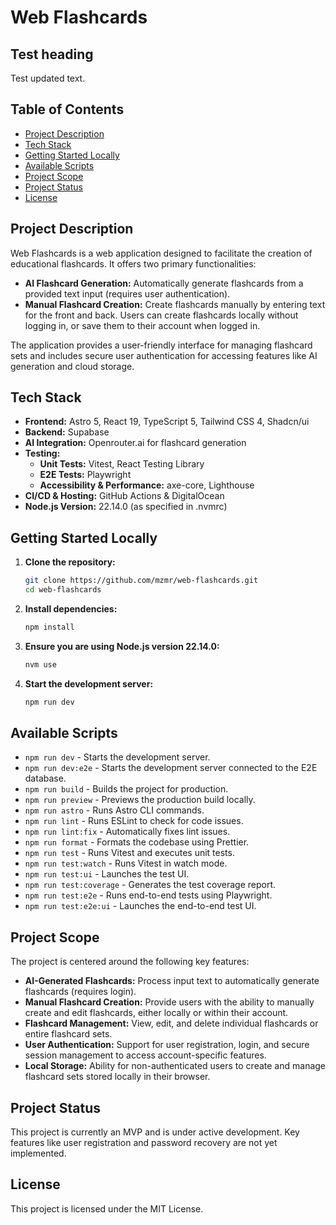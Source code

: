 # Web Flashcards

## Test heading
Test updated text.

## Table of Contents
- [Project Description](#project-description)
- [Tech Stack](#tech-stack)
- [Getting Started Locally](#getting-started-locally)
- [Available Scripts](#available-scripts)
- [Project Scope](#project-scope)
- [Project Status](#project-status)
- [License](#license)

## Project Description
Web Flashcards is a web application designed to facilitate the creation of educational flashcards. It offers two primary functionalities:

- **AI Flashcard Generation:** Automatically generate flashcards from a provided text input (requires user authentication).
- **Manual Flashcard Creation:** Create flashcards manually by entering text for the front and back. Users can create flashcards locally without logging in, or save them to their account when logged in.

The application provides a user-friendly interface for managing flashcard sets and includes secure user authentication for accessing features like AI generation and cloud storage.

## Tech Stack
- **Frontend:** Astro 5, React 19, TypeScript 5, Tailwind CSS 4, Shadcn/ui
- **Backend:** Supabase
- **AI Integration:** Openrouter.ai for flashcard generation
- **Testing:** 
  - **Unit Tests:** Vitest, React Testing Library
  - **E2E Tests:** Playwright
  - **Accessibility & Performance:** axe-core, Lighthouse
- **CI/CD & Hosting:** GitHub Actions & DigitalOcean
- **Node.js Version:** 22.14.0 (as specified in .nvmrc)

## Getting Started Locally
1. **Clone the repository:**
   ```bash
   git clone https://github.com/mzmr/web-flashcards.git
   cd web-flashcards
   ```
2. **Install dependencies:**
   ```bash
   npm install
   ```
3. **Ensure you are using Node.js version 22.14.0:**
   ```bash
   nvm use
   ```
4. **Start the development server:**
   ```bash
   npm run dev
   ```

## Available Scripts
- `npm run dev` - Starts the development server.
- `npm run dev:e2e` - Starts the development server connected to the E2E database.
- `npm run build` - Builds the project for production.
- `npm run preview` - Previews the production build locally.
- `npm run astro` - Runs Astro CLI commands.
- `npm run lint` - Runs ESLint to check for code issues.
- `npm run lint:fix` - Automatically fixes lint issues.
- `npm run format` - Formats the codebase using Prettier.
- `npm run test` - Runs Vitest and executes unit tests.
- `npm run test:watch` - Runs Vitest in watch mode.
- `npm run test:ui` - Launches the test UI.
- `npm run test:coverage` - Generates the test coverage report.
- `npm run test:e2e` - Runs end-to-end tests using Playwright.
- `npm run test:e2e:ui` - Launches the end-to-end test UI.

## Project Scope
The project is centered around the following key features:

- **AI-Generated Flashcards:** Process input text to automatically generate flashcards (requires login).
- **Manual Flashcard Creation:** Provide users with the ability to manually create and edit flashcards, either locally or within their account.
- **Flashcard Management:** View, edit, and delete individual flashcards or entire flashcard sets.
- **User Authentication:** Support for user registration, login, and secure session management to access account-specific features.
- **Local Storage:** Ability for non-authenticated users to create and manage flashcard sets stored locally in their browser.

## Project Status
This project is currently an MVP and is under active development. Key features like user registration and password recovery are not yet implemented.

## License
This project is licensed under the MIT License. 
